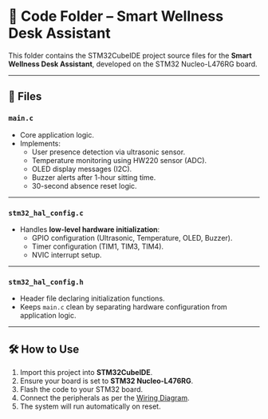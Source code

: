 # 📂 Code Folder – Smart Wellness Desk Assistant

This folder contains the STM32CubeIDE project source files for the **Smart Wellness Desk Assistant**, developed on the STM32 Nucleo-L476RG board.

---

## 📜 Files

### `main.c`
- Core application logic.  
- Implements:
  - User presence detection via ultrasonic sensor.  
  - Temperature monitoring using HW220 sensor (ADC).  
  - OLED display messages (I2C).  
  - Buzzer alerts after 1-hour sitting time.  
  - 30-second absence reset logic.  

---

### `stm32_hal_config.c`
- Handles **low-level hardware initialization**:
  - GPIO configuration (Ultrasonic, Temperature, OLED, Buzzer).  
  - Timer configuration (TIM1, TIM3, TIM4).  
  - NVIC interrupt setup.  

---

### `stm32_hal_config.h`
- Header file declaring initialization functions.  
- Keeps `main.c` clean by separating hardware configuration from application logic.  

---

## 🛠️ How to Use
1. Import this project into **STM32CubeIDE**.  
2. Ensure your board is set to **STM32 Nucleo-L476RG**.  
3. Flash the code to your STM32 board.  
4. Connect the peripherals as per the [Wiring Diagram](../Media/Wiring_Diagram.png).  
5. The system will run automatically on reset.  
